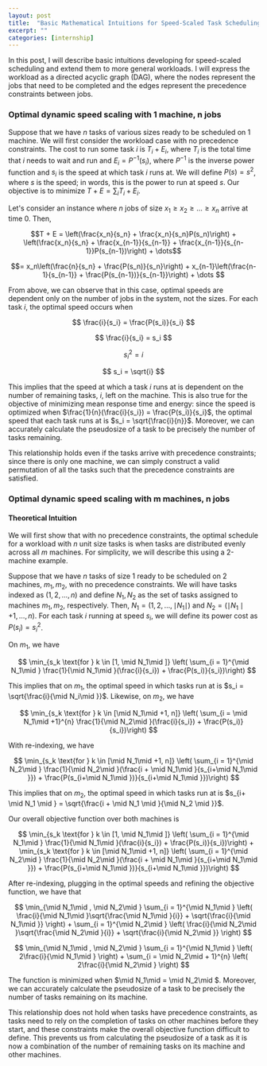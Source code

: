 ```yaml
---
layout: post
title:  "Basic Mathematical Intuitions for Speed-Scaled Task Scheduling"
excerpt: ""
categories: [internship]
---
```


In this post, I will describe basic intuitions developing for speed-scaled scheduling and extend them to more general workloads. I will express the workload as a directed acyclic graph (DAG), where the nodes represent the jobs that need to be completed and the edges represent the precedence constraints between jobs.


### Optimal dynamic speed scaling with 1 machine, n jobs


Suppose that we have $n$ tasks of various sizes ready to be scheduled on 1 machine. We will first consider the workload case with no precedence constraints. The cost to run some task $i$ is $T_i + E_i$, where $T_i$ is the total time that $i$ needs to wait and run and $E_i = P^{-1}(s_i)$, where $P^{-1}$ is the inverse power function and $s_i$ is the speed at which task $i$ runs at. We will define $P(s) = s^2$, where $s$ is the speed; in words, this is the power to run at speed $s$. Our objective is to minimize $T+E = \sum_i T_i + E_i$. 

Let's consider an instance where $n$ jobs of size $x_1 \geq x_2 \geq \dots \geq x_n$ arrive at time 0. Then,


$$T + E = \left(\frac{x_n}{s_n} + \frac{x_n}{s_n}P(s_n)\right) + \left(\frac{x_n}{s_n} + \frac{x_{n-1}}{s_{n-1}} + \frac{x_{n-1}}{s_{n-1}}P(s_{n-1})\right) + \dots$$


$$= x_n\left(\frac{n}{s_n} + \frac{P(s_n)}{s_n}\right) + x_{n-1}\left(\frac{n-1}{s_{n-1}} + \frac{P(s_{n-1})}{s_{n-1}}\right) + \dots $$


From above, we can observe that in this case, optimal speeds are dependent only on the number of jobs in the system, not the sizes. For each task $i$, the optimal speed occurs when 

$$
\frac{i}{s_i} = \frac{P(s_i)}{s_i}
$$


$$
\frac{i}{s_i} = s_i
$$

$$
s_i^2 = i
$$

$$
s_i = \sqrt{i}
$$

This implies that the speed at which a task $i$ runs at is dependent on the number of remaining tasks, $i$, left on the machine. This is also true for the objective of minimizing mean response time and energy: since the speed is optimized when $\frac{1}{n}(\frac{i}{s_i}) = \frac{P(s_i)}{s_i}$, the optimal speed that each task runs at is $s_i = \sqrt{\frac{i}{n}}$. Moreover, we can accurately calculate the pseudosize of a task to be precisely the number of tasks remaining. 

This relationship holds even if the tasks arrive with precedence constraints; since there is only one machine, we can simply construct a valid permutation of all the tasks such that the precedence constraints are satisfied. 




### Optimal dynamic speed scaling with m machines, n jobs 

#### Theoretical Intuition


We will first show that with no precedence constraints, the optimal schedule for a workload with $n$ unit size tasks is when tasks are distributed evenly across all $m$ machines. For simplicity, we will describe this using a 2-machine example. 

Suppose that we have $n$ tasks of size 1 ready to be scheduled on 2 machines, $m_1, m_2$, with no precedence constraints. 
We will have tasks indexed as $(1, 2, \dots, n)$ and define $N_1, N_2$ as the set of tasks assigned to machines $m_1, m_2$, respectively. Then, $N_1  = (1, 2, \dots, \mid N_1\mid )$ and $N_2 = (\mid N_1 \mid + 1, \dots, n )$. For each task $i$ running at speed $s_i$, we will define its power cost as $P(s_i) = s_i^2$.


On $m_1$, we have

$$
\min_{s_k \text{for } k \in [1, \mid N_1\mid ]} \left( \sum_{i = 1}^{\mid N_1\mid } \frac{1}{\mid N_1\mid }(\frac{i}{s_i}) + \frac{P(s_i)}{s_i})\right)
$$


This implies that on $m_1$, the optimal speed in which tasks run at is $s_i = \sqrt{\frac{i}{\mid N_i\mid }}$. Likewise, on $m_2$, we have 


$$
\min_{s_k \text{for } k \in [\mid N_1\mid +1, n]} \left( \sum_{i = \mid N_1\mid +1}^{n} \frac{1}{\mid N_2\mid }(\frac{i}{s_i}) + \frac{P(s_i)}{s_i})\right)
$$

With re-indexing, we have 

$$
\min_{s_k \text{for } k \in [\mid N_1\mid +1, n]} \left( \sum_{i = 1}^{\mid N_2\mid } \frac{1}{\mid N_2\mid }(\frac{i + \mid N_1\mid }{s_{i+\mid N_1\mid }}) + \frac{P(s_{i+\mid N_1\mid })}{s_{i+\mid N_1\mid }})\right)
$$

This implies that on $m_2$, the optimal speed in which tasks run at is $s_{i+ \mid N_1 \mid } = \sqrt{\frac{i + \mid N_1 \mid }{\mid N_2 \mid }}$. 

Our overall objective function over both machines is 

$$
\min_{s_k \text{for } k \in [1, \mid N_1\mid ]} \left( \sum_{i = 1}^{\mid N_1\mid } \frac{1}{\mid N_1\mid }(\frac{i}{s_i}) + \frac{P(s_i)}{s_i})\right) + \min_{s_k \text{for } k \in [\mid N_1\mid +1, n]} \left( \sum_{i = 1}^{\mid N_2\mid } \frac{1}{\mid N_2\mid }(\frac{i + \mid N_1\mid }{s_{i+\mid N_1\mid }}) + \frac{P(s_{i+\mid N_1\mid })}{s_{i+\mid N_1\mid }})\right) 
$$

After re-indexing, plugging in the optimal speeds and refining the objective function, we have that

$$
\min_{\mid N_1\mid , \mid N_2\mid } \sum_{i = 1}^{\mid N_1\mid } \left( \frac{i}{\mid N_1\mid }\sqrt{\frac{\mid N_1\mid }{i}} + \sqrt{\frac{i}{\mid N_1\mid }} \right) + \sum_{i =  1}^{\mid N_2\mid } \left( \frac{i}{\mid N_2\mid }\sqrt{\frac{\mid N_2\mid }{i}} + \sqrt{\frac{i}{\mid N_2\mid }} \right) 
$$

$$
\min_{\mid N_1\mid , \mid N_2\mid } \sum_{i = 1}^{\mid N_1\mid } \left( 2\frac{i}{\mid N_1\mid } \right) + \sum_{i = \mid N_2\mid  + 1}^{n} \left( 2\frac{i}{\mid N_2\mid }  \right) 
$$

The function is minimized when $\mid N_1\mid  = \mid N_2\mid $. Moreover, we can accurately calculate the pseudosize of a task to be precisely the number of tasks remaining on its machine.


This relationship does not hold when tasks have precedence constraints, as tasks need to rely on the completion of tasks on other machines before they start, and these constraints make the overall objective function difficult to define. This prevents us from calculating the pseudosize of a task as it is now a combination of the number of remaining tasks on its machine and other machines.